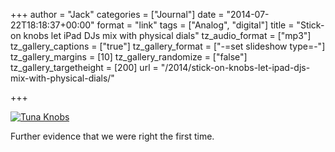+++
author = "Jack"
categories = ["Journal"]
date = "2014-07-22T18:18:37+00:00"
format = "link"
tags = ["Analog", "digital"]
title = "Stick-on knobs let iPad DJs mix with physical dials"
tz_audio_format = ["mp3"]
tz_gallery_captions = ["true"]
tz_gallery_format = ["-=set slideshow type=-"]
tz_gallery_margins = [10]
tz_gallery_randomize = ["false"]
tz_gallery_targetheight = [200]
url = "/2014/stick-on-knobs-let-ipad-djs-mix-with-physical-dials/"

+++

[![Tuna Knobs][1]][2]

<p style="text-align: left;">
  Further evidence that we were right the first time.
</p>

 [1]: /img/2014/07/tunadj.png
 [2]: http://www.springwise.com/stick-on-knobs-ipad-djs-mix-physical-dials/